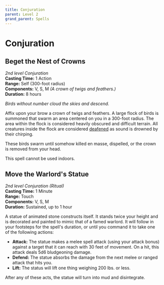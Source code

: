 ```yaml
---
title: Conjuration
parent: Level 2
grand_parent: Spells
---
```


# Conjuration

## Beget the Nest of Crowns
*2nd level Conjuration*<br>
**Casting Time:** 1 Action<br>
**Range:** Self (300-foot radius)<br>
**Components:** V, S, M *(A crown of twigs and feathers.)*<br>
**Duration:** 8 hours

*Birds without number cloud the skies and descend.*

Affix upon your brow a crown of twigs and feathers. A large flock of birds is summoned that swarm an area centered on you in a 300-foot radius. The area within the flock is considered heavily obscured and difficult terrain. All creatures inside the flock are considered [deafened](https://stormchaserroleplaying.com/stormchaserRPG/Conditions/Deafened/) as sound is drowned by their chirping. 

These birds swarm until somehow killed en masse, dispelled, or the crown is removed from your head. 

This spell cannot be used indoors.

## Move the Warlord's Statue
*2nd level Conjuration (Ritual)*<br>
**Casting Time:** 1 Minute<br>
**Range:** Touch<br>
**Components:** V, S, M<br>
**Duration:** Sustained, up to 1 hour

A statue of animated stone constructs itself. It stands twice your height and is decorated and painted to mimic that of a famed warlord. It will follow in your footsteps for the spell's duration, or until you command it to take one of the following actions:
* **Attack:** The statue makes a melee spell attack (using your attack bonus) against a target that it can reach with 30 feet of movement. On a hit, this attack deals 5d6 bludgeoning damage.
* **Defend:** The statue absorbs the damage from the next melee or ranged attack that hits you.
* **Lift:** The status will lift one thing weighing 200 lbs. or less.

After any of these acts, the statue will turn into mud and disintegrate.
